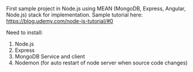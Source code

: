 First sample project in Node.js using MEAN (MongoDB, Express, Angular, Node.js) stack for implementation. 
Sample tutorial here: https://blog.udemy.com/node-js-tutorial/#0

Need to install:
1. Node.js
2. Express
3. MongoDB Service and client
4. Nodemon (for auto restart of node server when source code changes)